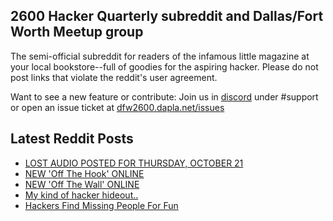 ## 2600 Hacker Quarterly subreddit and Dallas/Fort Worth Meetup group
The semi-official subreddit for readers of the infamous little magazine at your local bookstore--full of goodies for the aspiring hacker. Please do not post links that violate the reddit's user agreement.

Want to see a new feature or contribute: 
Join us in [discord](https://dfw2600.dapla.net/chat) under #support or open an issue ticket at [dfw2600.dapla.net/issues](https://dfw2600.dapla.net/issues)

## Latest Reddit Posts
<!-- BLOG-POST-LIST:START -->
- [LOST AUDIO POSTED FOR THURSDAY, OCTOBER 21](https://2600.com/content/lost-audio-posted-thursday-october-21)
- [NEW 'Off The Hook' ONLINE](https://2600.com/hook/20-10-2021)
- [NEW 'Off The Wall' ONLINE](https://2600.com/wall/19-10-2021)
- [My kind of hacker hideout..](https://www.reddit.com/r/2600/comments/q3cpe8/my_kind_of_hacker_hideout/)
- [Hackers Find Missing People For Fun](https://www.reddit.com/r/2600/comments/ps6utj/hackers_find_missing_people_for_fun/)
<!-- BLOG-POST-LIST:END -->
